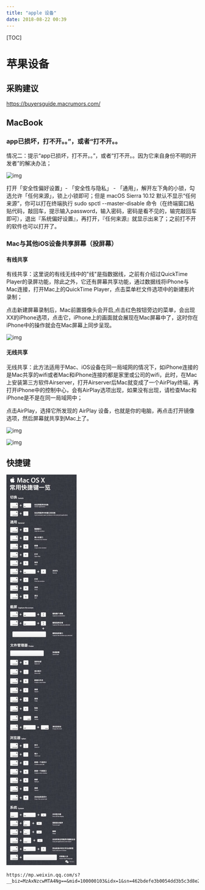```yaml
---
title: "apple 设备"
date: 2018-08-22 00:39
---
```




[TOC]

# 苹果设备



## 采购建议

https://buyersguide.macrumors.com/



## MacBook

### app已损坏，打不开。。”，或者“打不开。。

情况二：提示“app已损坏，打不开。。”，或者“打不开。。因为它来自身份不明的开发者”的解决办法；

![img](https://pic2.zhimg.com/80/v2-51e5dc4cd1d2de69c7a7fe5fc04195dd_hd.jpg)

打开「安全性偏好设置」- 「安全性与隐私」 - 「通用」，解开左下角的小锁，勾选允许「任何来源」，锁上小锁即可；但是 macOS Sierra 10.12 默认不显示“任何来源”，你可以打在终端执行 sudo spctl --master-disable 命令（在终端窗口粘贴代码，敲回车，提示输入password，输入密码，密码是看不见的，输完敲回车即可），退出『系统偏好设置』，再打开，『任何来源』就显示出来了；之前打不开的软件也可以打开了。



### Mac与其他iOS设备共享屏幕（投屏幕）



#### 有线共享

有线共享：这里说的有线无线中的"线"是指数据线，之前有介绍过QuickTime Player的录屏功能，除此之外，它还有屏幕共享功能，通过数据线将iPhone与Mac连接，打开Mac上的QuickTime Player，点击菜单栏文件选项中的新建影片录制；



点击新建屏幕录制后，Mac前置摄像头会开启,点击红色按钮旁边的菜单，会出现XX的iPhone选项，点击它，iPhone上的画面就会展现在Mac屏幕中了，这时你在iPhone中的操作就会在Mac屏幕上同步呈现。



![img](https://pic4.zhimg.com/80/v2-fb73ba0ab0ff51bbb905ec116b5e93f7_hd.jpg)

####  无线共享

无线共享：此方法适用于Mac、iOS设备在同一局域网的情况下，如iPhone连接的是Mac共享的wifi或者Mac和iPhone连接的都是家里或公司的wifi，此时，在Mac上安装第三方软件Airserver，打开Airserver后Mac就变成了一个AirPlay终端，再打开iPhone中的控制中心，会有AirPlay选项出现，如果没有出现，请检查Mac和iPhone是不是在同一局域网中；



点击AirPlay，选择它所发现的 AirPlay 设备，也就是你的电脑，再点击打开镜像选项，然后屏幕就共享到Mac上了。

![img](https://pic3.zhimg.com/80/v2-661b37d5ac18fe38d727f90f4d231b0a_hd.png)

![img](https://pic4.zhimg.com/80/v2-d586acbce97b0713ec59fccd0a05657f_hd.png)





## 快捷键

![img](apple.assets/v2-40629bfa6d17612d1d756104e16f029a_hd.jpg)

```
https://mp.weixin.qq.com/s?__biz=MzAxNzcwMTA4Ng==&mid=100000103&idx=1&sn=462bdefe3b0054dd3b5c3d8e23189c81&chksm=1be0c0d62c9749c000a6b2667a7b585210f46fe08e3457f02a4819f0c7c938b5764514066d00&scene=20&key=399a205ce674169cddd368a413f6d8c792bfb8f69ab6c53524fdc820c082cfd5033a0c0abd73f1fb239c58b5349c492e5d0e3212806bdf6dbe0faa0543b7854bc13fc5aea034da9c98dba1f21ca441e5&ascene=0&uin=MjExMDA4MDk2Mg%3D%3D&devicetype=iMac+MacBookAir6%2C2+OSX+OSX+10.12.5+build(16F60a)&version=12020510&nettype=WIFI&fontScale=100&pass_ticket=mO5t8QhThwJHz79L6sgHzQVbgkVpHYs1EiXsa5dk0IE%2FDH7jtOhG%2FCCa3n5scP6G
```

